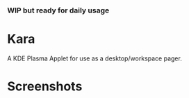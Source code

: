 ### WIP but ready for daily usage

# Kara
A KDE Plasma Applet for use as a desktop/workspace pager.

# Screenshots

